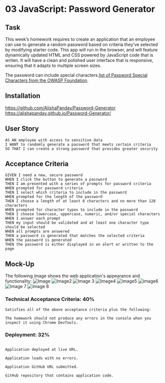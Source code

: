 # 03 JavaScript: Password Generator

## Task

This week’s homework requires  to create an application that an employee can use to generate a random password based on criteria they’ve selected by modifying starter code. This app will run in the browser, and will feature dynamically updated HTML and CSS powered by JavaScript code that is writen. It will have a clean and polished user interface that is responsive, ensuring that it adapts to multiple screen sizes.

The password can include special characters.[list of Password Special Characters from the OWASP Foundation](https://www.owasp.org/index.php/Password_special_characters).

## Installation
https://github.com/AlishaPanday/Password-Generator  <br  />
https://alishapanday.github.io/Password-Generator/


## User Story

```
AS AN employee with access to sensitive data
I WANT to randomly generate a password that meets certain criteria
SO THAT I can create a strong password that provides greater security
```

## Acceptance Criteria

```
GIVEN I need a new, secure password
WHEN I click the button to generate a password
THEN I am presented with a series of prompts for password criteria
WHEN prompted for password criteria
THEN I select which criteria to include in the password
WHEN prompted for the length of the password
THEN I choose a length of at least 8 characters and no more than 128 characters
WHEN prompted for character types to include in the password
THEN I choose lowercase, uppercase, numeric, and/or special characters
WHEN I answer each prompt
THEN my input should be validated and at least one character type should be selected
WHEN all prompts are answered
THEN a password is generated that matches the selected criteria
WHEN the password is generated
THEN the password is either displayed in an alert or written to the page
```

## Mock-Up
The following image shows the web application's appearance and functionality:
![Image](https://user-images.githubusercontent.com/72904217/100040033-7e33ad80-2e41-11eb-9957-8b02922be3f9.PNG)
![Image2](https://user-images.githubusercontent.com/72904217/100040083-99062200-2e41-11eb-8229-d31c1eb26619.PNG)
![Image 3](https://user-images.githubusercontent.com/72904217/100040088-9b687c00-2e41-11eb-89e5-c29d79797ecd.PNG)
![Image4](https://user-images.githubusercontent.com/72904217/100040094-9c99a900-2e41-11eb-8faa-dd0800602149.PNG)
![image5](https://user-images.githubusercontent.com/72904217/100040099-9e636c80-2e41-11eb-9ab5-239df277f9d1.PNG)
![image6](https://user-images.githubusercontent.com/72904217/100040106-a02d3000-2e41-11eb-89bc-fedcb3d555d7.PNG)
![Image 7](https://user-images.githubusercontent.com/72904217/100040108-a15e5d00-2e41-11eb-9a92-eb1b040cecb8.PNG)
![image 8](https://user-images.githubusercontent.com/72904217/100040115-a3282080-2e41-11eb-9699-f349afa9c63b.PNG)


### Technical Acceptance Criteria: 40%
```
Satisfies all of the above acceptance criteria plus the following:

The homework should not produce any errors in the console when you inspect it using Chrome DevTools.
```



### Deployment: 32%
```

Application deployed at live URL.

Application loads with no errors.

Application GitHub URL submitted.

GitHub repository that contains application code.
```


